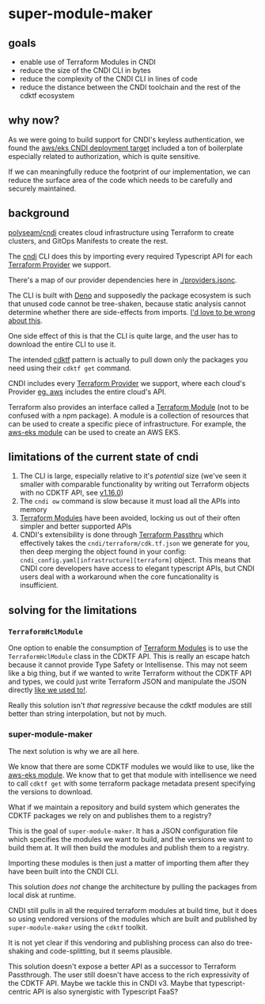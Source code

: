 # super-module-maker

## goals

- enable use of Terraform Modules in CNDI
- reduce the size of the CNDI CLI in bytes
- reduce the complexity of the CNDI CLI in lines of code
- reduce the distance between the CNDI toolchain and the rest of the cdktf
  ecosystem

## why now?

As we were going to build support for CNDI's keyless authentication, we found
the
[aws/eks CNDI deployment target](https://github.com/polyseam/cndi/blob/main/src/outputs/terraform/aws/AWSEKSStack.ts)
included a ton of boilerplate especially related to authorization, which is
quite sensitive.

If we can meaningfully reduce the footprint of our implementation, we can reduce
the surface area of the code which needs to be carefully and securely
maintained.

## background

[polyseam/cndi](https://github.com/polyseam/cndi) creates cloud infrastructure
using Terraform to create clusters, and GitOps Manifests to create the rest.

The [cndi](https://github.com/polyseam/cndi) CLI does this by importing every
required Typescript API for each
[Terraform Provider](https://registry.terraform.io/browse/providers) we support.

There's a map of our provider dependencies here in
[./providers.jsonc](./providers.jsonc).

The CLI is built with [Deno](https://github.com/denoland/deno) and supposedly
the package ecosystem is such that unused code cannot be tree-shaken, because
static analysis cannot determine whether there are side-effects from imports.
[I'd love to be wrong about this](https://github.com/polyseam/cndi/issues/929).

One side effect of this is that the CLI is quite large, and the user has to
download the entire CLI to use it.

The intended [cdktf](https://developer.hashicorp.com/terraform/cdktf) pattern is
actually to pull down only the packages you need using their `cdktf get`
command.

CNDI includes every
[Terraform Provider](https://registry.terraform.io/browse/providers) we support,
where each cloud's Provider
[eg. aws](https://registry.terraform.io/providers/hashicorp/aws/latest) includes
the entire cloud's API.

Terraform also provides an interface called a
[Terraform Module](https://developer.hashicorp.com/terraform/language/modules)
(not to be confused with a npm package). A module is a collection of resources
that can be used to create a specific piece of infrastructure. For example, the
[aws-eks module](https://registry.terraform.io/modules/terraform-aws-modules/eks/aws/latest)
can be used to create an AWS EKS.

## limitations of the current state of cndi

1. The CLI is large, especially relative to it's _potential_ size (we've seen it
   smaller with comparable functionality by writing out Terraform objects with
   no CDKTF API, see
   [v1.16.0](https://github.com/polyseam/cndi/tree/v1.16.0/src/outputs/terraform/aws-eks))
2. The `cndi ow` command is slow because it must load all the APIs into memory
3. [Terraform Modules](https://developer.hashicorp.com/terraform/cdktf/concepts/modules)
   have been avoided, locking us out of their often simpler and better supported
   APIs
4. CNDI's extensibility is done through
   [Terraform Passthru](https://github.com/polyseam/cndi/blob/main/docs/terraform-passthru.md)
   which effectively takes the `cndi/terraform/cdk.tf.json` we generate for you,
   then deep merging the object found in your config:
   `cndi_config.yaml[infrastructure][terraform]` object. This means that CNDI
   core developers have access to elegant typescript APIs, but CNDI users deal
   with a workaround when the core funcationality is insufficient.

## solving for the limitations

### `TerraformHclModule`

One option to enable the consumption of
[Terraform Modules](https://developer.hashicorp.com/terraform/cdktf/concepts/modules#:~:text=The%20following%20example%20uses%20TerraformHclModule%20to%20import%20an%20AWS%20module.s)
is to use the `TerraformHclModule` class in the CDKTF API. This is really an
escape hatch because it cannot provide Type Safety or Intellisense. This may not
seem like a big thing, but if we wanted to write Terraform without the CDKTF API
and types, we could just write Terraform JSON and manipulate the JSON directly
[like we used to!](https://github.com/polyseam/cndi/tree/v1.16.0/src/outputs/terraform/aws-eks).

Really this solution isn't _that regressive_ because the cdktf modules are still
better than string interpolation, but not by much.

### super-module-maker

The next solution is why we are all here.

We know that there are some CDKTF modules we would like to use, like the
[aws-eks module](https://registry.terraform.io/modules/terraform-aws-modules/eks/aws/latest).
We know that to get that module with intellisence we need to call `cdktf get`
with some terraform package metadata present specifying the versions to
download.

What if we maintain a repository and build system which generates the CDKTF
packages we rely on and publishes them to a registry?

This is the goal of `super-module-maker`. It has a JSON configuration file which
specifies the modules we want to build, and the versions we want to build them
at. It will then build the modules and publish them to a registry.

Importing these modules is then just a matter of importing them after they have
been built into the CNDI CLI.

This solution _does not_ change the architecture by pulling the packages from
local disk at runtime.

CNDI still pulls in all the required terraform modules at build time, but it
does so using vendored versions of the modules which are built and published by
`super-module-maker` using the `cdktf` toolkit.

It is not yet clear if this vendoring and publishing process can also do
tree-shaking and code-splitting, but it seems plausible.

This solution doesn't expose a better API as a successor to Terraform
Passthrough. The user still doesn't have access to the rich expressivity of the
CDKTF API. Maybe we tackle this in CNDI v3. Maybe that typescript-centric API is
also synergistic with Typescript FaaS?
